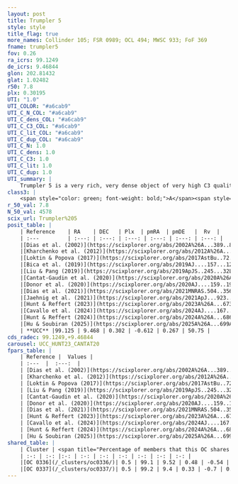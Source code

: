 ```yaml
---
layout: post
title: Trumpler 5
style: style
title_flag: true
more_names: Collinder 105; FSR 0989; OCL 494; MWSC 933; FoF 369
fname: trumpler5
fov: 0.26
ra_icrs: 99.1249
de_icrs: 9.46844
glon: 202.81432
glat: 1.02482
r50: 7.8
plx: 0.30195
UTI: "1.0"
UTI_COLOR: "#a6cab9"
UTI_C_N_COL: "#a6cab9"
UTI_C_dens_COL: "#a6cab9"
UTI_C_C3_COL: "#a6cab9"
UTI_C_lit_COL: "#a6cab9"
UTI_C_dup_COL: "#a6cab9"
UTI_C_N: 1.0
UTI_C_dens: 1.0
UTI_C_C3: 1.0
UTI_C_lit: 1.0
UTI_C_dup: 1.0
UTI_summary: |
    Trumpler 5 is a very rich, very dense object of very high C3 quality. It is very well-studied in the literature. This object shares a very small percentage of members with 2 later reported entries.
class3: |
    <span style="color: green; font-weight: bold;">A</span><span style="color: green; font-weight: bold;">A</span>
r_50_val: 7.8
N_50_val: 4578
scix_url: Trumpler%205
posit_table: |
    | Reference    | RA    | DEC   | Plx  | pmRA  | pmDE   |  Rv  |
    | :---         | :---: | :---: | :---: | :---: | :---: | :---: |
    |[Dias et al. (2002)](https://scixplorer.org/abs/2002A%26A...389..871D) | 99.175 | 9.433 | -- | 0.77 | 0.59 | -- |
    |[Kharchenko et al. (2012)](https://scixplorer.org/abs/2012A%26A...543A.156K) | 99.12 | 9.47 | -- | -0.24 | -0.37 | -- |
    |[Loktin & Popova (2017)](https://scixplorer.org/abs/2017AstBu..72..257L) | 99.18 | 9.434 | -- | -0.127 | -0.371 | -- |
    |[Bica et al. (2019)](https://scixplorer.org/abs/2019AJ....157...12B) | 99.119 | 9.455 | -- | -- | -- | -- |
    |[Liu & Pang (2019)](https://scixplorer.org/abs/2019ApJS..245...32L) | 99.127 | 9.475 | 0.317 | -0.544 | 0.248 | -- |
    |[Cantat-Gaudin et al. (2020)](https://scixplorer.org/abs/2020A%26A...640A...1C) | 99.126 | 9.465 | 0.284 | -0.59 | 0.273 | -- |
    |[Donor et al. (2020)](https://scixplorer.org/abs/2020AJ....159..199D) | 99.12 | 9.47 | -- | -0.58 | 0.23 | 50.5 |
    |[Dias et al. (2021)](https://scixplorer.org/abs/2021MNRAS.504..356D) | 99.128 | 9.46 | 0.283 | -0.586 | 0.285 | 51.472 |
    |[Jaehnig et al. (2021)](https://scixplorer.org/abs/2021ApJ...923..129J) | 99.129 | 9.472 | 0.312 | -0.606 | 0.29 | -- |
    |[Hunt & Reffert (2023)](https://scixplorer.org/abs/2023A%26A...673A.114H) | 99.127 | 9.459 | 0.302 | -0.618 | 0.269 | 51.318 |
    |[Cavallo et al. (2024)](https://scixplorer.org/abs/2024AJ....167...12C) | 99.126 | 9.472 | 0.301 | -- | -- | -- |
    |[Hunt & Reffert (2024)](https://scixplorer.org/abs/2024A%26A...686A..42H) | 99.127 | 9.459 | 0.302 | -0.618 | 0.269 | 51.318 |
    |[Hu & Soubiran (2025)](https://scixplorer.org/abs/2025A%26A...699A.246H) | 99.126 | 9.472 | -- | -- | -- | -- |
    | **UCC** |99.125 | 9.468 | 0.302 | -0.612 | 0.267 | 50.75 | 
cds_radec: 99.1249,+9.46844
carousel: UCC_HUNT23_CANTAT20
fpars_table: |
    | Reference |  Values |
    | :---  |  :---:  |
    | [Dias et al. (2002)](https://scixplorer.org/abs/2002A%26A...389..871D) | `E(B-V)=0.62, Dist=2820.0, Age=9.6, [Fe/H]=-0.403` |
    | [Kharchenko et al. (2012)](https://scixplorer.org/abs/2012A%26A...543A.156K) | `e_bv=0.625, distance=2753, log_age=9.5, metallicity=-0.3` |
    | [Loktin & Popova (2017)](https://scixplorer.org/abs/2017AstBu..72..257L) | `E(B-V)=0.75, Dmod=13.341, logt=9.23` |
    | [Liu & Pang (2019)](https://scixplorer.org/abs/2019ApJS..245...32L) | `Age=1.66, Z=0.0` |
    | [Cantat-Gaudin et al. (2020)](https://scixplorer.org/abs/2020A%26A...640A...1C) | `AVNN=1.2, DMNN=12.42, AgeNN=9.63` |
    | [Donor et al. (2020)](https://scixplorer.org/abs/2020AJ....159..199D) | `Fe/H=-0.44` |
    | [Dias et al. (2021)](https://scixplorer.org/abs/2021MNRAS.504..356D) | `Av=2.022, Dist=3260, logage=9.539, [Fe/H]=-0.372` |
    | [Hunt & Reffert (2023)](https://scixplorer.org/abs/2023A%26A...673A.114H) | `AV50=1.714, diffAV50=2.167, MOD50=12.355, logAge50=9.337` |
    | [Cavallo et al. (2024)](https://scixplorer.org/abs/2024AJ....167...12C) | `AV50=1.79, dMod50=12.34, logAge50=9.52, [Fe/H]50=-0.08` |
    | [Hunt & Reffert (2024)](https://scixplorer.org/abs/2024A%26A...686A..42H) | `MassJ=24555.2` |
    | [Hu & Soubiran (2025)](https://scixplorer.org/abs/2025A%26A...699A.246H) | `MA22=-0.23, MA23f=-0.45, MA23g=-0.41, MZ23=-0.49, MK24=-0.36, MF24=-0.46` |
shared_table: |
    | Cluster | <span title="Percentage of members that this OC shares with the ones listed">%</span>   | RA   | DEC   | Plx   | pmRA  | pmDE  | Rv | UTI |
    | :-: | :-: |:-: | :-: | :-: | :-: | :-: | :-: | :-: |
    |[OC 0336](/_clusters/oc0336/)| 0.5 | 99.1 | 9.52 | 0.48 | -0.54 | 0.21 | 40.26 |0.0 |
    |[OC 0337](/_clusters/oc0337/)| 0.5 | 99.2 | 9.4 | 0.33 | -0.7 | 0.27 | 50.39 |0.0 |
---
```

